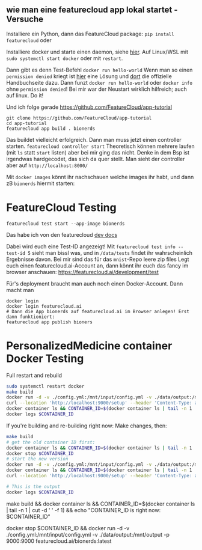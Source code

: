 
## wie man eine featurecloud app lokal startet - Versuche

Installiere ein Python, dann das FeatureCloud package:
`pip install featurecloud`
oder


Installiere docker und starte einen daemon, siehe [hier](https://docs.docker.com/config/daemon/start/). Auf Linux/WSL mit
`sudo systemctl start docker`
oder mit `restart`.

Dann gibt es denn Test-Befehl
`docker run hello-world`
Wenn man so einen `permission denied` kriegt ist [hier](https://stackoverflow.com/questions/48957195/how-to-fix-docker-got-permission-denied-issue) eine Lösung und [dort](https://docs.docker.com/engine/install/linux-postinstall/#manage-docker-as-a-non-root-user) die offizielle Handbuchseite dazu.
Dann funzt `docker run hello-world` oder `docker info` ohne `permission denied`! Bei mir war der Neustart wirklich hilfreich; auch auf linux. Do it!

Und ich folge gerade https://github.com/FeatureCloud/app-tutorial
```
git clone https://github.com/FeatureCloud/app-tutorial
cd app-tutorial
featurecloud app build . bionerds
```
Das buildet vielleicht erfolgreich. Dann man muss jetzt einen controller starten.
`featurecloud controller start`
Theoretisch können mehrere laufen (mit `ls` statt `start` listen) aber bei mir ging das nicht. Denke in dem Bsp ist irgendwas hardgecodet, das sich da quer stellt. Man sieht der controller aber auf `http://localhost:8000/`

Mit `docker images` könnt ihr nachschauen welche images ihr habt, und dann zB `bionerds` hiermit starten:

# FeatureCloud Testing

`featurecloud test start --app-image bionerds`

Das habe ich von den featurecloud [dev docs](https://featurecloud.ai/assets/developer_documentation/getting_started.html)

Dabei wird euch eine Test-ID angezeigt! Mit `featurecloud test info --test-id 5` sieht man bissl was, und in `/data/tests` findet ihr wahrscheinlich Ergebnisse davon. Bei mir sind das für das `mnist`-Repo leere zip files
Legt euch einen featurecloud.ai-Account an, dann könnt ihr euch das fancy im browser anschauen: https://featurecloud.ai/development/test

Für's deployment braucht man auch noch einen Docker-Account. Dann macht man 
```
docker login
docker login featurecloud.ai
# Dann die App bionerds auf featurecloud.ai im Browser anlegen! Erst dann funktioniert:
featurecloud app publish bioners
```

# PersonalizedMedicine container Docker Testing

Full restart and rebuild
```bash
sudo systemctl restart docker
make build
docker run -d -v ./config.yml:/mnt/input/config.yml -v ./data/output:/mnt/output -p 9000:9000 featurecloud.ai/bionerds:latest
curl --location 'http://localhost:9000/setup' --header 'Content-Type: application/json' --data '{"id": "0000000000000000","coordinator": false,"coordinatorID": "0000000000000000","clients": []}'
docker container ls && CONTAINER_ID=$(docker container ls | tail -n 1 | cut -d ' ' -f 1) && echo "CONTAINER_ID is right now: $CONTAINER_ID"
docker logs $CONTAINER_ID
```

If you're building and re-building right now: Make changes, then:
```bash
make build
# get the old container ID first:
docker container ls && CONTAINER_ID=$(docker container ls | tail -n 1 | cut -d ' ' -f 1) && echo "CONTAINER_ID is right now: $CONTAINER_ID"
docker stop $CONTAINER_ID
# start the new version
docker run -d -v ./config.yml:/mnt/input/config.yml -v ./data/output:/mnt/output -p 9000:9000 featurecloud.ai/bionerds:latest
docker container ls && CONTAINER_ID=$(docker container ls | tail -n 1 | cut -d ' ' -f 1) && echo "CONTAINER_ID just changed and is now: $CONTAINER_ID"
curl --location 'http://localhost:9000/setup' --header 'Content-Type: application/json' --data '{"id": "0000000000000000","coordinator": false,"coordinatorID": "0000000000000000","clients": []}'

# This is the output
docker logs $CONTAINER_ID
```

make build && docker container ls && CONTAINER_ID=$(docker container ls | tail -n 1 | cut -d ' ' -f 1) && echo "CONTAINER_ID is right now: $CONTAINER_ID"

docker stop $CONTAINER_ID && docker run -d -v ./config.yml:/mnt/input/config.yml -v ./data/output:/mnt/output -p 9000:9000 featurecloud.ai/bionerds:latest